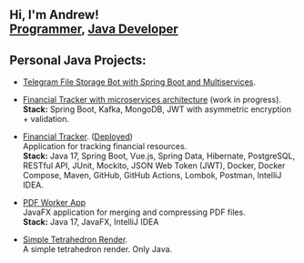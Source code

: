 <h2>
    Hi, I'm Andrew!
    <br/> 
    <a href="https://github.com/andreichernetskii">Programmer</a>, 
    <a href="http://linkedin.com/in/andrzej-chernetskii-6b8520102">Java Developer</a>
</h2> 

<h2>
  Personal Java Projects:
</h2>

- [Telegram File Storage Bot with Spring Boot and Multiservices](https://github.com/andreichernetskii/Turbo_Drop).

- [Financial Tracker with microservices architecture](https://github.com/andreichernetskii/Financial_Tracker_Microsercvices) (work in progress).
      <br/> <b>Stack:</b> Spring Boot, Kafka, MongoDB, JWT with asymmetric encryption + validation.

- [Financial Tracker](https://github.com/andreichernetskii/FinTrackerBackEnd). ([Deployed](https://finman-project.duckdns.org/))
    <br/> Application for tracking financial resources.
    <br/> <b>Stack:</b> Java 17, Spring Boot, Vue.js, Spring Data, Hibernate, PostgreSQL, RESTful API, JUnit, Mockito, JSON Web Token (JWT), Docker, Docker Compose, Maven, GitHub, GitHub Actions, Lombok, Postman, IntelliJ IDEA.

- [PDF Worker App](https://github.com/andreichernetskii/PDF_Worker_App)
  <br/> JavaFX application for merging and compressing PDF files.
  <br/> <b>Stack:</b> Java 17, JavaFX, IntelliJ IDEA

- [Simple Tetrahedron Render](https://github.com/andreichernetskii/TetrahedronSimpleRender).
  <br/> A simple tetrahedron render. Only Java. 
